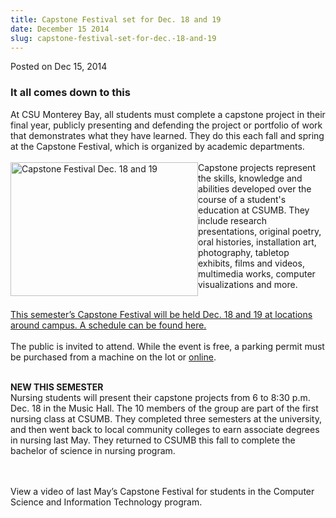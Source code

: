 ```yaml
---
title: Capstone Festival set for Dec. 18 and 19
date: December 15 2014
slug: capstone-festival-set-for-dec.-18-and-19
---
```


 



<span class="date">Posted on Dec 15, 2014    </span>
<h3>It all comes down to this</h3>
<p>At CSU Monterey Bay, all students must complete a capstone
project in their final year, publicly presenting and defending the
project or portfolio of work that demonstrates what they have
learned. They do this each fall and spring at the Capstone
Festival, which is organized by academic departments.&#xA0;<br>
<br>
<img alt="Capstone Festival Dec. 18 and 19" src="https://news.csumb.edu/sites/default/files/65/attachments/news/images/capstone-cover-art-01.jpg" style="width:300px; height:214px; float:left">Capstone projects
represent the skills, knowledge and abilities developed over the
course of a student&apos;s education at CSUMB. They include research
presentations, original poetry, oral histories, installation art,
photography, tabletop exhibits, films and videos, multimedia works,
computer visualizations and more.&#xA0;</img></br></br></p>
<p><a href="https://capstonefestival.csumb.edu" rel="nofollow">This
semester&#x2019;s Capstone Festival will be held Dec. 18 and 19 at
locations around campus. A schedule can be found here.</a><br>
<br>
The public is invited to attend. While the event is free, a parking
permit must be purchased from a machine on the lot or <a href="https://parking.csumb.edu/buy-permit" rel="nofollow">online</a>.</br></br></p>
<p><strong>NEW THIS SEMESTER</strong><br>
Nursing students will present their capstone projects from 6 to
8:30 p.m. Dec. 18 in the Music Hall. The 10 members of the group
are part of the first nursing class at CSUMB. They completed three
semesters at the university, and then went back to local community
colleges to earn associate degrees in nursing last May. They
returned to CSUMB this fall to complete the bachelor of science in
nursing program.<br>
&#xA0;</br></br></p>
<p>View a video of last May&#x2019;s Capstone Festival for students in the
Computer Science and Information Technology program.<br>
&#xA0;</br></p>
<p><br>
&#xA0;</br></p>





 
